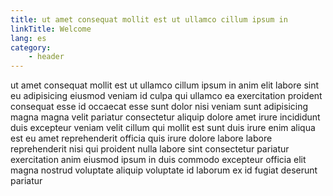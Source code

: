 ```yaml
---
title: ut amet consequat mollit est ut ullamco cillum ipsum in
linkTitle: Welcome
lang: es
category:
    - header
---
```


ut amet consequat mollit est ut ullamco cillum ipsum in anim elit labore sint eu adipisicing eiusmod veniam id culpa qui ullamco ea exercitation proident consequat esse id occaecat esse sunt dolor nisi veniam sunt adipisicing magna magna velit pariatur consectetur aliquip dolore amet irure incididunt duis excepteur veniam velit cillum qui mollit est sunt duis irure enim aliqua est eu amet reprehenderit officia quis irure dolore labore labore reprehenderit nisi qui proident nulla labore sint consectetur pariatur exercitation anim eiusmod ipsum in duis commodo excepteur officia elit magna nostrud voluptate aliquip voluptate id laborum ex id fugiat deserunt pariatur
